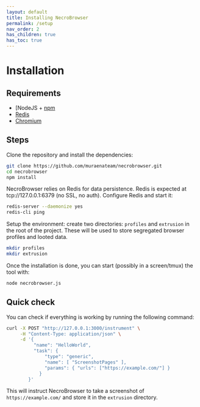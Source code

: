 ```yaml
---
layout: default
title: Installing NecroBrowser
permalink: /setup
nav_order: 2
has_children: true
has_toc: true
---
```


# Installation

## Requirements
- [NodeJS + [npm](https://www.npmjs.com/get-npm)
- [Redis](https://redis.io/)
- [Chromium](https://www.chromium.org/getting-involved/download-chromium) 

## Steps


Clone the repository and install the dependencies:
```bash
git clone https://github.com/muraenateam/necrobrowser.git
cd necrobrowser
npm install
```

NecroBrowser relies on Redis for data persistence. Redis is expected at tcp://127.0.0.1:6379 (no SSL, no auth).
Configure Redis and start it:
```bash
redis-server --daemonize yes
redis-cli ping
```

Setup the environment: create two directories: `profiles` and `extrusion` in the root of the project. 
These will be used to store segregated browser profiles and looted data.
```bash
mkdir profiles
mkdir extrusion
```

Once the installation is done, you can start (possibly in a screen/tmux) the tool with:
```bash
node necrobrowser.js
```


## Quick check

You can check if everything is working by running the following command:
```bash
curl -X POST "http://127.0.0.1:3000/instrument" \
     -H "Content-Type: application/json" \
     -d '{
          "name": "HelloWorld",
          "task": {
              "type": "generic",
              "name": [ "ScreenshotPages" ],
              "params": { "urls": ["https://example.com/"] }
            }
        }'
```

This will instruct NecroBrowser to take a screenshot of `https://example.com/` and store it in the `extrusion` directory.